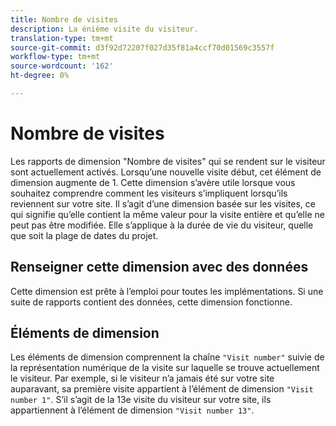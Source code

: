 ```yaml
---
title: Nombre de visites
description: La énième visite du visiteur.
translation-type: tm+mt
source-git-commit: d3f92d72207f027d35f81a4ccf70d01569c3557f
workflow-type: tm+mt
source-wordcount: '162'
ht-degree: 0%

---
```



# Nombre de visites

Les rapports de dimension &quot;Nombre de visites&quot; qui se rendent sur le visiteur sont actuellement activés. Lorsqu’une nouvelle visite début, cet élément de dimension augmente de 1. Cette dimension s’avère utile lorsque vous souhaitez comprendre comment les visiteurs s’impliquent lorsqu’ils reviennent sur votre site. Il s’agit d’une dimension basée sur les visites, ce qui signifie qu’elle contient la même valeur pour la visite entière et qu’elle ne peut pas être modifiée. Elle s’applique à la durée de vie du visiteur, quelle que soit la plage de dates du projet.

## Renseigner cette dimension avec des données

Cette dimension est prête à l’emploi pour toutes les implémentations. Si une suite de rapports contient des données, cette dimension fonctionne.

## Éléments de dimension

Les éléments de dimension comprennent la chaîne `"Visit number"` suivie de la représentation numérique de la visite sur laquelle se trouve actuellement le visiteur. Par exemple, si le visiteur n’a jamais été sur votre site auparavant, sa première visite appartient à l’élément de dimension `"Visit number 1"`. S’il s’agit de la 13e visite du visiteur sur votre site, ils appartiennent à l’élément de dimension `"Visit number 13"`.
